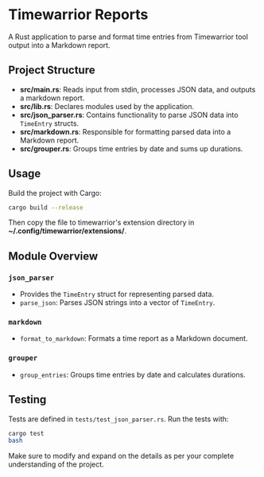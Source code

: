 # Timewarrior Reports

A Rust application to parse and format time entries from Timewarrior tool output into a Markdown report.

## Project Structure

- **src/main.rs**: Reads input from stdin, processes JSON data, and outputs a markdown report.
- **src/lib.rs**: Declares modules used by the application.
- **src/json_parser.rs**: Contains functionality to parse JSON data into `TimeEntry` structs.
- **src/markdown.rs**: Responsible for formatting parsed data into a Markdown report.
- **src/grouper.rs**: Groups time entries by date and sums up durations.

## Usage

Build the project with Cargo:

```bash
cargo build --release
```

Then copy the file to timewarrior's extension directory in **~/.config/timewarrior/extensions/**.

## Module Overview

### `json_parser`

- Provides the `TimeEntry` struct for representing parsed data.
- `parse_json`: Parses JSON strings into a vector of `TimeEntry`.

### `markdown`

- `format_to_markdown`: Formats a time report as a Markdown document.

### `grouper`

- `group_entries`: Groups time entries by date and calculates durations.

## Testing

Tests are defined in `tests/test_json_parser.rs`.
Run the tests with:

```bash
cargo test
bash

```

Make sure to modify and expand on the details as per your complete understanding of the project.
